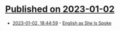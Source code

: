 # [Published on 2023-01-02](index.md)

* [2023-01-02, 18:44:59](https://news.ycombinator.com/item?id=34221879) - [English as She Is Spoke](https://en.wikipedia.org/wiki/English_as_She_Is_Spoke)

